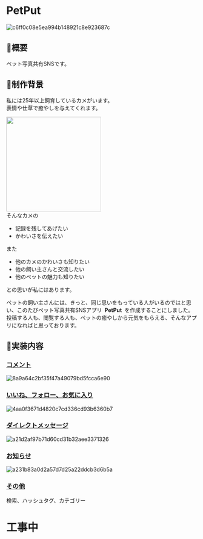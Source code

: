 # PetPut
![c6ff0c08e5ea994b148921c8e923687c](https://user-images.githubusercontent.com/71766878/111303779-45da0880-8698-11eb-92df-dc754e6aeb69.jpg)

## :turtle:概要
ペット写真共有SNSです。

## :turtle:制作背景
私には25年以上飼育しているカメがいます。<br>
表情や仕草で癒やしを与えてくれます。

<img src="https://i.imgur.com/uWiMge8.jpg" width="250px"><br>
そんなカメの
* 記録を残してあげたい
* かわいさを伝えたい

また
* 他のカメのかわいさも知りたい
* 他の飼い主さんと交流したい
* 他のペットの魅力も知りたい

との思いが私にはあります。  

ペットの飼い主さんには、きっと、同じ思いをもっている人がいるのではと思い、このたびペット写真共有SNSアプリ&ensp;**PetPut**&ensp;を作成することにしました。
投稿する人も、閲覧する人も、ペットの癒やしから元気をもらえる、そんなアプリになればと思っております。

## :turtle:実装内容
### <u>コメント</u>
![8a9a64c2bf35f47a49079bd5fcca6e90](https://user-images.githubusercontent.com/71766878/111304315-f0522b80-8698-11eb-809c-649b1932c4ef.gif)

### <u>いいね、フォロー、お気に入り</u>
![4aa0f3671d4820c7cd336cd93b6360b7](https://user-images.githubusercontent.com/71766878/111303426-d9f7a000-8697-11eb-876b-23591ab13f0a.gif)

### <u>ダイレクトメッセージ</u>
![a21d2af97b71d60cd31b32aee3371326](https://user-images.githubusercontent.com/71766878/111303642-15926a00-8698-11eb-93ac-08f96199e934.gif)

### <u>お知らせ</u>
![a231b83a0d2a57d7d25a22ddcb3d6b5a](https://user-images.githubusercontent.com/71766878/111303866-61ddaa00-8698-11eb-9edc-d68e2daf13cc.gif)

### <u>その他</u>
検索、ハッシュタグ、カテゴリー


# 工事中
